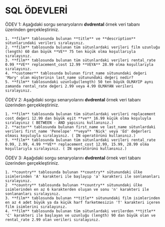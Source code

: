 # SQL ÖDEVLERİ

ÖDEV 1: Aşağıdaki sorgu senaryolarını **dvdrental** örnek veri tabanı üzerinden gerçekleştiriniz.

    1. **film** tablosunda bulunan **title** ve **description** sütunlarındaki verileri sıralayınız.
    2. **film** tablosunda bulunan tüm sütunlardaki verileri film uzunluğu (length) 60 dan büyük **VE** 75 ten küçük olma koşullarıyla sıralayınız.
    3. **film** tablosunda bulunan tüm sütunlardaki verileri rental_rate 0.99 **VE** replacement_cost 12.99 **VEYA** 28.99 olma koşullarıyla sıralayınız.
    4. **customer** tablosunda bulunan first_name sütunundaki değeri 'Mary' olan müşterinin last_name sütunundaki değeri nedir?
    5. **film** tablosundaki uzunluğu(length) 50 ten büyük OLMAYIP aynı zamanda rental_rate değeri 2.99 veya 4.99 OLMAYAN verileri sıralayınız.
 
 ÖDEV 2: Aşağıdaki sorgu senaryolarını **dvdrental** örnek veri tabanı üzerinden gerçekleştiriniz.
 
    1. **film** tablosunda bulunan tüm sütunlardaki verileri replacement cost değeri 12.99 dan büyük eşit **ve** 16.99 küçük olma koşuluyla sıralayınız ( BETWEEN - AND yapısını kullanınız.)
    2. **actor** tablosunda bulunan first_name ve last_name sütunlardaki verileri first_name 'Penelope' **veya** 'Nick' veya 'Ed' değerleri olması koşuluyla sıralayınız. ( IN operatörünü kullanınız.)
    3. **film** tablosunda bulunan tüm sütunlardaki verileri rental_rate 0.99, 2.99, 4.99 **VE** replacement_cost 12.99, 15.99, 28.99 olma koşullarıyla sıralayınız. ( IN operatörünü kullanınız.)

ÖDEV 3: Aşağıdaki sorgu senaryolarını **dvdrental** örnek veri tabanı üzerinden gerçekleştiriniz.

    1. **country** tablosunda bulunan **country** sütunundaki ülke isimlerinden 'A' karakteri ile başlayıp 'a' karakteri ile sonlananları sıralayınız.
    2  **country** tablosunda bulunan **country** sütunundaki ülke isimlerinden en az 6 karakterden oluşan ve sonu 'n' karakteri ile sonlananları sıralayınız.
    3. **film** tablosunda bulunan **title** sütunundaki film isimlerinden en az 4 adet büyük ya da küçük harf farketmesizin 'T' karakteri içeren film isimlerini sıralayınız.
    4. **film** tablosunda bulunan tüm sütunlardaki verilerden **title** 'C' karakteri ile başlayan ve uzunluğu (length) 90 dan büyük olan ve rental_rate 2.99 olan verileri sıralayınız.
